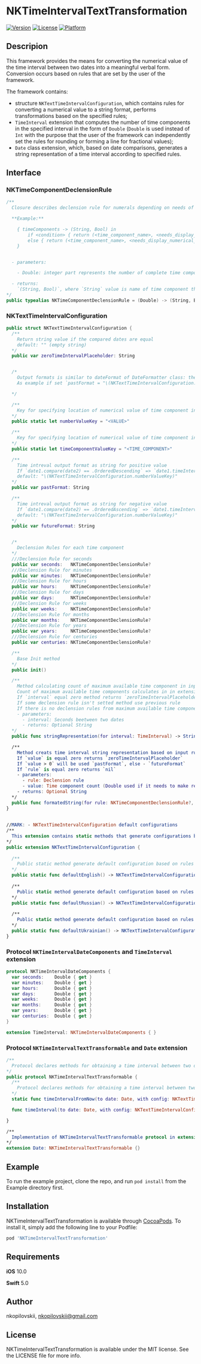 # NKTimeIntervalTextTransformation

<!--[![CI Status](https://img.shields.io/travis/nkopilovskii/NKTimeIntervalTextTransformation.svg?style=flat)](https://travis-ci.org/nkopilovskii/NKTimeIntervalTextTransformation)-->
[![Version](https://img.shields.io/cocoapods/v/NKTimeIntervalTextTransformation.svg?style=flat)](https://cocoapods.org/pods/NKTimeIntervalTextTransformation)
[![License](https://img.shields.io/cocoapods/l/NKTimeIntervalTextTransformation.svg?style=flat&color=yellow)](https://cocoapods.org/pods/NKTimeIntervalTextTransformation)
[![Platform](https://img.shields.io/cocoapods/p/NKTimeIntervalTextTransformation.svg?style=flat&collor=black)](https://cocoapods.org/pods/NKTimeIntervalTextTransformation)

## Descripion

This framework provides the means for converting the numerical value of the time interval between two dates into a meaningful verbal form. Conversion occurs based on rules that are set by the user of the framework.

The framework contains:
-  structure `NKTextTimeIntervalConfiguration`, which contains rules for converting a numerical value to a string format, performs transformations based on the specified rules;
-  `TimeInterval` extension that computes the number of time components in the specified interval in the form of `Double` (`Double` is used instead of `Int` with the purpose that the user of the framework can independently set the rules for rounding or forming a line for fractional values);
- `Date` class extension, which, based on date comparisons, generates a string representation of a time interval according to specified rules.

## Interface
###  NKTimeComponentDeclensionRule
```swift
/**
  Closure describes declension rule for numerals depending on needs of application or language

  **Example:**

    { timeComponents -> (String, Bool) in
        if <condition> { return (<time_component_name>, <needs_display_numerical_value>) }
        else { return (<time_component_name>, <needs_display_numerical_value>) }
    }


  - parameters:

    - Double: integer part represents the number of complete time components in the considered time interval

  - returns:
    `(String, Bool)`, where `String` value is name of time component the required declination, `Bool` value sets need to display numerical value of time component in specified string format of time interval
*/
public typealias NKTimeComponentDeclensionRule = (Double) -> (String, Bool)?

```


###  NKTextTimeIntervalConfiguration
```swift
public struct NKTextTimeIntervalConfiguration {
  /**
    Return string value if the compared dates are equal
    default: "" (empty string)
  */
  public var zeroTimeIntervalPlaceholder: String


  /*
    Output formats is similar to dateFormat of DateFormatter class: the corresponding key value is set to the corresponding value
    As example if set `pastFormat = "\(NKTextTimeIntervalConfiguration.numberValueKey) \(NKTextTimeIntervalConfiguration.timeComponentValueKey) ago"` in result will be something like "12 seconds ago"

  */

  /**
    Key for specifying location of numerical value of time component in string representation of time interval
  */
  public static let numberValueKey = "<VALUE>"

  /**
    Key for specifying location of numerical value of time component in string representation of time interval
  */
  public static let timeComponentValueKey = "<TIME_COMPONENT>"

  /**
    Time intreval output format as string for positive value
    If `date1.compare(date2) == .OrderedDescending` => `date1.timeIntervalSince(date2) > 0`
    default: "\(NKTextTimeIntervalConfiguration.numberValueKey)"
  */
  public var pastFormat: String

  /**
    Time intreval output format as string for negative value
    If `date1.compare(date2) == .OrderedAscending` => `date1.timeIntervalSince(date2) < 0`
    default: "\(NKTextTimeIntervalConfiguration.numberValueKey)"
  */
  public var futureFormat: String


  /*
    Declension Rules for each time component
  */
  ///Declension Rule for seconds
  public var seconds:   NKTimeComponentDeclensionRule?
  ///Declension Rule for minutes
  public var minutes:   NKTimeComponentDeclensionRule?
  ///Declension Rule for hours
  public var hours:     NKTimeComponentDeclensionRule?
  ///Declension Rule for days
  public var days:      NKTimeComponentDeclensionRule?
  ///Declension Rule for weeks
  public var weeks:     NKTimeComponentDeclensionRule?
  ///Declension Rule for months
  public var months:    NKTimeComponentDeclensionRule?
  ///Declension Rule for years
  public var years:     NKTimeComponentDeclensionRule?
  ///Declension Rule for centuries
  public var centuries: NKTimeComponentDeclensionRule?

  /**
    Base Init method
  */
  public init() 

  /**
    Method calculating count of maximum available time component in input time interval and returns it's string representation based on Declension Rules
    Count of maximum available time components calculates in in extension of the class TimeInterval wich implements NKTimeIntervalDateComponents protocol
    If `interval` equal zero method returns `zeroTimeIntervalPlaceholder`
    If some declension rule isn't setted method use previous rule
    If there is no declension rules from maximum available time component to minimum (seconds) method returns nil
    - parameters:
      - interval: Seconds beetween two dates
      - returns: Optional String
  */
  public func stringRepresentation(for interval: TimeInterval) -> String? 

  /**
    Method creats time interval string representation based on input rule and time component count
    If `value` is equal zero returns `zeroTimeIntervalPlaceholder`
    If `value > 0` will be used `pastFormat`, else - `futureFormat`
    If `rule` is equal zero returns `nil`
    - parameters:
      - rule: Declension rule
      - value: Time component count (Double used if it needs to make representation for floating point value)
    - returns: Optional String
  */
  public func formatedString(for rule: NKTimeComponentDeclensionRule?, with value: Double) -> String? 
}
  
  
//MARK: - NKTextTimeIntervalConfiguration default configurations
/**
  This extension contains static methods that generate configurations based on rules for declining the numerals of some languages
*/
public extension NKTextTimeIntervalConfiguration {
  
  /**
    Public static method generate default configuration based on rules for declining the numerals of English
  */
  public static func defaultEnglish() -> NKTextTimeIntervalConfiguration
  
  /**
    Public static method generate default configuration based on rules for declining the numerals of Russian
  */
  public static func defaultRussian() -> NKTextTimeIntervalConfiguration 
  
  /**
    Public static method generate default configuration based on rules for declining the numerals of Ukrainian
  */
  public static func defaultUkrainian() -> NKTextTimeIntervalConfiguration 
}
````


### Protocol `NKTimeIntervalDateComponents`  and `TimeInterval` extension
```swift
protocol NKTimeIntervalDateComponents {
  var seconds:    Double { get }
  var minutes:    Double { get }
  var hours:      Double { get }
  var days:       Double { get }
  var weeks:      Double { get }
  var months:     Double { get }
  var years:      Double { get }
  var centuries:  Double { get }
}

extension TimeInterval: NKTimeIntervalDateComponents { }

```


### Protocol `NKTimeIntervalTextTransformable` and `Date` extension
```swift 
/**
  Protocol declares methods for obtaining a time interval between two dates in a string representation using NKTextTimeIntervalConfiguration
*/
public protocol NKTimeIntervalTextTransformable {
  /**
    Protocol declares methods for obtaining a time interval between two dates in a string representation using NKTextTimeIntervalConfiguration
  */
  static func timeIntervalFromNow(to date: Date, with config: NKTextTimeIntervalConfiguration) -> String?

  func timeInterval(to date: Date, with config: NKTextTimeIntervalConfiguration) -> String?

}

/**
  Implementation of NKTimeIntervalTextTransformable protocol in extension of the class Date
*/
extension Date: NKTimeIntervalTextTransformable {}
```


## Example
To run the example project, clone the repo, and run `pod install` from the Example directory first.

## Installation

NKTimeIntervalTextTransformation is available through [CocoaPods](https://cocoapods.org). To install
it, simply add the following line to your Podfile:

```ruby
pod 'NKTimeIntervalTextTransformation'
```

## Requirements

**iOS** 10.0

**Swift** 5.0

## Author

nkopilovskii, nkopilovskii@gmail.com

## License

NKTimeIntervalTextTransformation is available under the MIT license. See the LICENSE file for more info.
